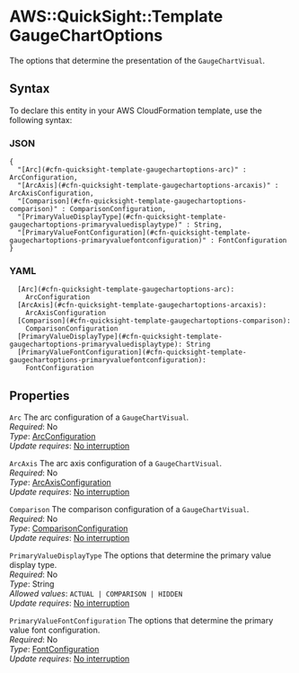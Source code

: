 # AWS::QuickSight::Template GaugeChartOptions<a name="aws-properties-quicksight-template-gaugechartoptions"></a>

The options that determine the presentation of the `GaugeChartVisual`\.

## Syntax<a name="aws-properties-quicksight-template-gaugechartoptions-syntax"></a>

To declare this entity in your AWS CloudFormation template, use the following syntax:

### JSON<a name="aws-properties-quicksight-template-gaugechartoptions-syntax.json"></a>

```
{
  "[Arc](#cfn-quicksight-template-gaugechartoptions-arc)" : ArcConfiguration,
  "[ArcAxis](#cfn-quicksight-template-gaugechartoptions-arcaxis)" : ArcAxisConfiguration,
  "[Comparison](#cfn-quicksight-template-gaugechartoptions-comparison)" : ComparisonConfiguration,
  "[PrimaryValueDisplayType](#cfn-quicksight-template-gaugechartoptions-primaryvaluedisplaytype)" : String,
  "[PrimaryValueFontConfiguration](#cfn-quicksight-template-gaugechartoptions-primaryvaluefontconfiguration)" : FontConfiguration
}
```

### YAML<a name="aws-properties-quicksight-template-gaugechartoptions-syntax.yaml"></a>

```
  [Arc](#cfn-quicksight-template-gaugechartoptions-arc):
    ArcConfiguration
  [ArcAxis](#cfn-quicksight-template-gaugechartoptions-arcaxis):
    ArcAxisConfiguration
  [Comparison](#cfn-quicksight-template-gaugechartoptions-comparison):
    ComparisonConfiguration
  [PrimaryValueDisplayType](#cfn-quicksight-template-gaugechartoptions-primaryvaluedisplaytype): String
  [PrimaryValueFontConfiguration](#cfn-quicksight-template-gaugechartoptions-primaryvaluefontconfiguration):
    FontConfiguration
```

## Properties<a name="aws-properties-quicksight-template-gaugechartoptions-properties"></a>

`Arc` <a name="cfn-quicksight-template-gaugechartoptions-arc"></a>
The arc configuration of a `GaugeChartVisual`\.  
_Required_: No  
_Type_: [ArcConfiguration](aws-properties-quicksight-template-arcconfiguration.md)  
_Update requires_: [No interruption](https://docs.aws.amazon.com/AWSCloudFormation/latest/UserGuide/using-cfn-updating-stacks-update-behaviors.html#update-no-interrupt)

`ArcAxis` <a name="cfn-quicksight-template-gaugechartoptions-arcaxis"></a>
The arc axis configuration of a `GaugeChartVisual`\.  
_Required_: No  
_Type_: [ArcAxisConfiguration](aws-properties-quicksight-template-arcaxisconfiguration.md)  
_Update requires_: [No interruption](https://docs.aws.amazon.com/AWSCloudFormation/latest/UserGuide/using-cfn-updating-stacks-update-behaviors.html#update-no-interrupt)

`Comparison` <a name="cfn-quicksight-template-gaugechartoptions-comparison"></a>
The comparison configuration of a `GaugeChartVisual`\.  
_Required_: No  
_Type_: [ComparisonConfiguration](aws-properties-quicksight-template-comparisonconfiguration.md)  
_Update requires_: [No interruption](https://docs.aws.amazon.com/AWSCloudFormation/latest/UserGuide/using-cfn-updating-stacks-update-behaviors.html#update-no-interrupt)

`PrimaryValueDisplayType` <a name="cfn-quicksight-template-gaugechartoptions-primaryvaluedisplaytype"></a>
The options that determine the primary value display type\.  
_Required_: No  
_Type_: String  
_Allowed values_: `ACTUAL | COMPARISON | HIDDEN`  
_Update requires_: [No interruption](https://docs.aws.amazon.com/AWSCloudFormation/latest/UserGuide/using-cfn-updating-stacks-update-behaviors.html#update-no-interrupt)

`PrimaryValueFontConfiguration` <a name="cfn-quicksight-template-gaugechartoptions-primaryvaluefontconfiguration"></a>
The options that determine the primary value font configuration\.  
_Required_: No  
_Type_: [FontConfiguration](aws-properties-quicksight-template-fontconfiguration.md)  
_Update requires_: [No interruption](https://docs.aws.amazon.com/AWSCloudFormation/latest/UserGuide/using-cfn-updating-stacks-update-behaviors.html#update-no-interrupt)
